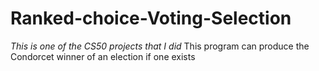 # Ranked-choice-Voting-Selection
*This is one of the CS50 projects that I did* 
This program can produce the Condorcet winner of an election if one exists

